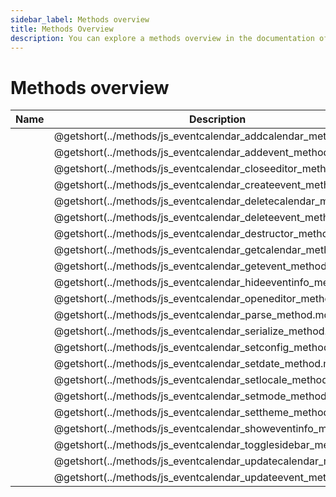 ```yaml
---
sidebar_label: Methods overview
title: Methods Overview
description: You can explore a methods overview in the documentation of the DHTMLX JavaScript Event Calendar library. Browse developer guides and API reference, try out code examples and live demos, and download a free 30-day evaluation version of DHTMLX Event Calendar.
---
```


# Methods overview

| Name                                                    | Description                                                    |
| ------------------------------------------------------- | -------------------------------------------------------------- |
| [](../methods/js_eventcalendar_addcalendar_method.md)   | @getshort(../methods/js_eventcalendar_addcalendar_method.md)   |
| [](../methods/js_eventcalendar_addevent_method.md)      | @getshort(../methods/js_eventcalendar_addevent_method.md)      |
| [](../methods/js_eventcalendar_closeeditor_method.md)   | @getshort(../methods/js_eventcalendar_closeeditor_method.md)   |
| [](../methods/js_eventcalendar_createevent_method.md)   | @getshort(../methods/js_eventcalendar_createevent_method.md)   |
| [](../methods/js_eventcalendar_deletecalendar_method.md)| @getshort(../methods/js_eventcalendar_deletecalendar_method.md)|
| [](../methods/js_eventcalendar_deleteevent_method.md)   | @getshort(../methods/js_eventcalendar_deleteevent_method.md)   |
| [](../methods/js_eventcalendar_destructor_method.md)    | @getshort(../methods/js_eventcalendar_destructor_method.md)    |
| [](../methods/js_eventcalendar_getcalendar_method.md)   | @getshort(../methods/js_eventcalendar_getcalendar_method.md)   |
| [](../methods/js_eventcalendar_getevent_method.md)      | @getshort(../methods/js_eventcalendar_getevent_method.md)      |
| [](../methods/js_eventcalendar_hideeventinfo_method.md) | @getshort(../methods/js_eventcalendar_hideeventinfo_method.md) |
| [](../methods/js_eventcalendar_openeditor_method.md)    | @getshort(../methods/js_eventcalendar_openeditor_method.md)    |
| [](../methods/js_eventcalendar_parse_method.md)         | @getshort(../methods/js_eventcalendar_parse_method.md)         |
| [](../methods/js_eventcalendar_serialize_method.md)     | @getshort(../methods/js_eventcalendar_serialize_method.md)     |
| [](../methods/js_eventcalendar_setconfig_method.md)     | @getshort(../methods/js_eventcalendar_setconfig_method.md)     |
| [](../methods/js_eventcalendar_setdate_method.md)       | @getshort(../methods/js_eventcalendar_setdate_method.md)       |
| [](../methods/js_eventcalendar_setlocale_method.md)     | @getshort(../methods/js_eventcalendar_setlocale_method.md)     |
| [](../methods/js_eventcalendar_setmode_method.md)       | @getshort(../methods/js_eventcalendar_setmode_method.md)       |
| [](../methods/js_eventcalendar_settheme_method.md)      | @getshort(../methods/js_eventcalendar_settheme_method.md)      |
| [](../methods/js_eventcalendar_showeventinfo_method.md) | @getshort(../methods/js_eventcalendar_showeventinfo_method.md) |
| [](../methods/js_eventcalendar_togglesidebar_method.md) | @getshort(../methods/js_eventcalendar_togglesidebar_method.md) |
| [](../methods/js_eventcalendar_updatecalendar_method.md)| @getshort(../methods/js_eventcalendar_updatecalendar_method.md)|
| [](../methods/js_eventcalendar_updateevent_method.md)   | @getshort(../methods/js_eventcalendar_updateevent_method.md)   |